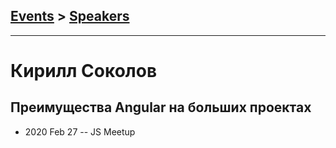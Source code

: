 ## [Events](../README.md) > [Speakers](../speakers.md)
---

# Кирилл Соколов

## Преимущества Angular на больших проектах
- 2020 Feb 27 -- JS Meetup    
